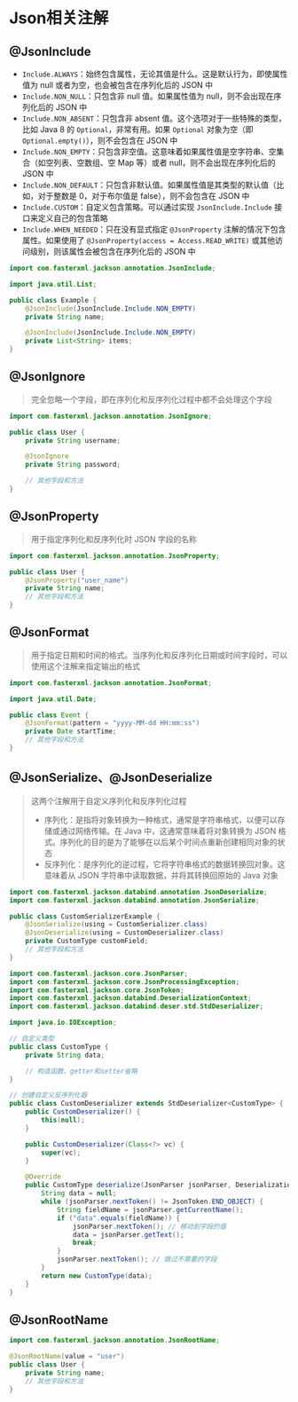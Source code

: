 # Json相关注解

## @JsonInclude

- `Include.ALWAYS`：始终包含属性，无论其值是什么。这是默认行为，即使属性值为 null 或者为空，也会被包含在序列化后的 JSON 中
- `Include.NON_NULL`：只包含非 null 值。如果属性值为 null，则不会出现在序列化后的 JSON 中
- `Include.NON_ABSENT`：只包含非 absent 值。这个选项对于一些特殊的类型，比如 Java 8 的 `Optional`，非常有用。如果 `Optional` 对象为空（即 `Optional.empty()`），则不会包含在 JSON 中
- `Include.NON_EMPTY`：只包含非空值。这意味着如果属性值是空字符串、空集合（如空列表、空数组、空 Map 等）或者 null，则不会出现在序列化后的 JSON 中
- `Include.NON_DEFAULT`：只包含非默认值。如果属性值是其类型的默认值（比如，对于整数是 0，对于布尔值是 false），则不会包含在 JSON 中
- `Include.CUSTOM`：自定义包含策略。可以通过实现 `JsonInclude.Include` 接口来定义自己的包含策略
- `Include.WHEN_NEEDED`：只在没有显式指定 `@JsonProperty` 注解的情况下包含属性。如果使用了 `@JsonProperty(access = Access.READ_WRITE)` 或其他访问级别，则该属性会被包含在序列化后的 JSON 中

```java
import com.fasterxml.jackson.annotation.JsonInclude;

import java.util.List;

public class Example {
    @JsonInclude(JsonInclude.Include.NON_EMPTY)
    private String name;

    @JsonInclude(JsonInclude.Include.NON_EMPTY)
    private List<String> items;
}
```

## @JsonIgnore

> 完全忽略一个字段，即在序列化和反序列化过程中都不会处理这个字段

```java
import com.fasterxml.jackson.annotation.JsonIgnore;

public class User {
    private String username;

    @JsonIgnore
    private String password;

    // 其他字段和方法
}
```

## @JsonProperty

> 用于指定序列化和反序列化时 JSON 字段的名称

```java
import com.fasterxml.jackson.annotation.JsonProperty;

public class User {
    @JsonProperty("user_name")
    private String name;
    // 其他字段和方法
}
```

## @JsonFormat

> 用于指定日期和时间的格式。当序列化和反序列化日期或时间字段时，可以使用这个注解来指定输出的格式

```java
import com.fasterxml.jackson.annotation.JsonFormat;

import java.util.Date;

public class Event {
    @JsonFormat(pattern = "yyyy-MM-dd HH:mm:ss")
    private Date startTime;
    // 其他字段和方法
}
```

## @JsonSerialize、@JsonDeserialize

> 这两个注解用于自定义序列化和反序列化过程
>
> - 序列化：是指将对象转换为一种格式，通常是字符串格式，以便可以存储或通过网络传输。在 Java 中，这通常意味着将对象转换为 JSON 格式。序列化的目的是为了能够在以后某个时间点重新创建相同对象的状态
> - 反序列化：是序列化的逆过程，它将字符串格式的数据转换回对象。这意味着从 JSON 字符串中读取数据，并将其转换回原始的 Java 对象

```java
import com.fasterxml.jackson.databind.annotation.JsonDeserialize;
import com.fasterxml.jackson.databind.annotation.JsonSerialize;

public class CustomSerializerExample {
    @JsonSerialize(using = CustomSerializer.class)
    @JsonDeserialize(using = CustomDeserializer.class)
    private CustomType customField;
    // 其他字段和方法
}
```

```java
import com.fasterxml.jackson.core.JsonParser;
import com.fasterxml.jackson.core.JsonProcessingException;
import com.fasterxml.jackson.core.JsonToken;
import com.fasterxml.jackson.databind.DeserializationContext;
import com.fasterxml.jackson.databind.deser.std.StdDeserializer;

import java.io.IOException;

// 自定义类型
public class CustomType {
    private String data;

    // 构造函数、getter和setter省略
}

// 创建自定义反序列化器
public class CustomDeserializer extends StdDeserializer<CustomType> {
    public CustomDeserializer() {
        this(null);
    }

    public CustomDeserializer(Class<?> vc) {
        super(vc);
    }

    @Override
    public CustomType deserialize(JsonParser jsonParser, DeserializationContext deserializationContext) throws IOException, JsonProcessingException {
        String data = null;
        while (jsonParser.nextToken() != JsonToken.END_OBJECT) {
            String fieldName = jsonParser.getCurrentName();
            if ("data".equals(fieldName)) {
                jsonParser.nextToken(); // 移动到字段的值
                data = jsonParser.getText();
                break;
            }
            jsonParser.nextToken(); // 跳过不需要的字段
        }
        return new CustomType(data);
    }
}
```

## @JsonRootName

```java
import com.fasterxml.jackson.annotation.JsonRootName;

@JsonRootName(value = "user")
public class User {
    private String name;
    // 其他字段和方法
}
```

